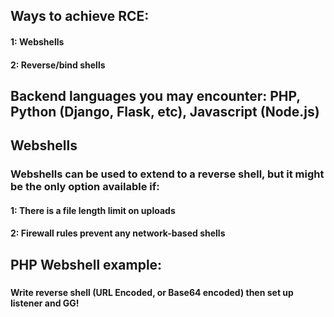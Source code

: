 ## Ways to achieve RCE:

#### 1: Webshells

#### 2: Reverse/bind shells

## Backend languages you may encounter: PHP, Python (Django, Flask, etc), Javascript (Node.js)

## Webshells

### Webshells can be used to extend to a reverse shell, but it might be the only option available if:

#### 1: There is a file length limit on uploads

#### 2: Firewall rules prevent any network-based shells

## PHP Webshell example:

### <?PHP echo system($_GET['cmd']); ?>

#### Write reverse shell (URL Encoded, or Base64 encoded) then set up listener and GG!
